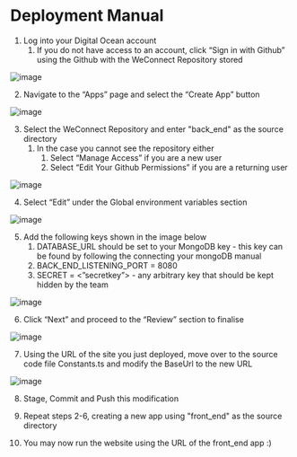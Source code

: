 
# Deployment Manual

1. Log into your Digital Ocean account
    1. If you do not have access to an account, click “Sign in with Github” using the Github with the WeConnect Repository stored

![image](https://github.com/lezhou8/it-project-team-34/assets/108723117/76f81800-4304-4ebd-a1e0-8714561d16a3)


2. Navigate to the “Apps” page and select the “Create App” button

![image](https://github.com/lezhou8/it-project-team-34/assets/108723117/ab700462-48e6-4462-a7a5-d4e347ac6811)


3. Select the WeConnect Repository and enter "back_end" as the source directory
    1. In the case you cannot see the repository either
        1. Select “Manage Access” if you are a new user
        2. Select “Edit Your Github Permissions” if you are a returning user

![image](https://github.com/lezhou8/it-project-team-34/assets/108723117/bfdc8a71-b46d-4579-881a-201b9b2a5948)


4. Select “Edit” under the Global environment variables section

![image](https://github.com/lezhou8/it-project-team-34/assets/108723117/9a7920b6-670d-49b5-81a4-3a3f852127ff)

5. Add the following keys shown in the image below
    1. DATABASE_URL should be set to your MongoDB key - this key can be found by following the connecting your mongoDB manual
    2. BACK_END_LISTENING_PORT = 8080
    3. SECRET = <”secretkey”> - any arbitrary key that should be kept hidden by the team

![image](https://github.com/lezhou8/it-project-team-34/assets/108723117/96298966-9735-4b0c-8055-37d24ac2e92b)


6.  Click “Next” and proceed to the “Review” section to finalise

![image](https://github.com/lezhou8/it-project-team-34/assets/108723117/18c5eccb-3dca-463d-912b-313b70dc22de)

7.  Using the URL of the site you just deployed, move over to the source code file Constants.ts and modify the BaseUrl to the new URL

![image](https://github.com/lezhou8/it-project-team-34/assets/108723117/00225867-f01f-4162-b857-560fbd22dfce)

8.  Stage, Commit and Push this modification

9.  Repeat steps 2-6, creating a new app using "front_end" as the source directory

10.  You may now run the website using the URL of the front_end app :)
